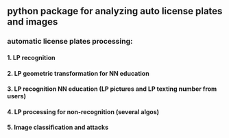 ## python package for analyzing auto license plates and images
### automatic license plates processing:
#### 1. LP recognition
#### 2. LP geometric transformation for NN education
#### 3. LP recognition NN education (LP pictures and LP texting number from users)
#### 4. LP processing for non-recognition (several algos)
#### 5. Image classification and attacks


